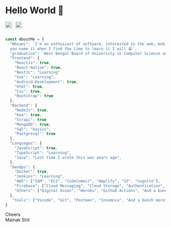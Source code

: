 # Hello World 👋
<!-- Full-stack developer.
Passionate about photography and traveling.
 -->
<a href="https://www.linkedin.com/in/mainakshil">
  <img align="left" alt="Mainak Shil - LinkedIn" width="22px" style="margin-right:10px" src="https://cdn.jsdelivr.net/npm/simple-icons@v3/icons/linkedin.svg"/>
</a>
<a href="https://stackoverflow.com/users/8243241/mainak">
  <img align="left" alt="Mainak Shil - StackOverflow" width="22px" src="https://cdn.jsdelivr.net/npm/simple-icons@v3/icons/stackoverflow.svg"/>
</a>

<br />
<br />

```javascript
const AboutMe = {
  "Whoami": `I'm an enthusiast of software, interested in the web, mobile, backend, devOps, 
  you name it when I find the time to learn it I will 😁`,
  "graduation": `West Bengal Board of University in Computer Science and Engineering; 2018`,
  "Frontend": {
    "ReactJs": true,
    "React-Native": true,
    "NextJs": "Learning"
    "Vue": "Learning",
    "Android-Development": true,
    "Html": true,
    "Css": true,
    "Bootstrap": true
  },
  "Backend": {
    "NodeJs": true,
    "Koa": true,
    "Strapi": true
    "MongoDb": true,
    "Sql": "basics",
    "Postgresql": true
  },
  "Languages": {
    "JavaScript": true,
    "TypeScript": "Learning",
    "Java": "Last time I wrote this was years ago",
  },
  "DevOps": {
    "Docker": true,
    "Jenkins": "Learning",
    "AWS": ["IAM", "EC2", "CodeCommit", "Amplify", "S3", "Cognito"],
    "Firebase": ["Cloud Messaging", "Cloud Storage", "Authentication", "Realtime Database", "Crashlytics"],
    "Others": ["Digital Ocean", "Heroku", "Github Actions", "And a bunch more"]
  },
   "Tools": ["Vscode", "Git", "Postman", "Insomnia", "And a bunch more"]
}
```

Cheers
<br/>
Mainak Shil
